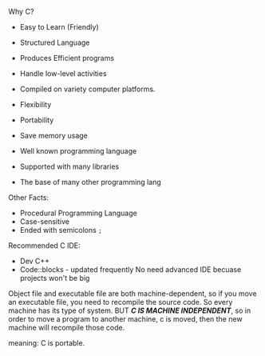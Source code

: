 Why C?
- Easy to Learn (Friendly)
- Structured Language
- Produces Efficient programs
- Handle low-level activities
- Compiled on variety computer platforms.

- Flexibility
- Portability
- Save memory usage
- Well known programming language
- Supported with many libraries
- The base of many other programming lang

Other Facts:
- Procedural Programming Language
- Case-sensitive
- Ended with semicolons `;`


Recommended C IDE:
- Dev C++
- Code::blocks - updated frequently
No need advanced IDE becuase projects won't be big


Object file and executable file are both machine-dependent, so if you move an executable file, you need to recompile the source code. So every machine has its type of system. BUT ***C IS MACHINE INDEPENDENT***, so in order to move a program to another machine, c is moved, then the new machine will recompile those code. 

meaning: C is portable.